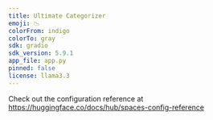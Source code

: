 ```yaml
---
title: Ultimate Categorizer
emoji: 📉
colorFrom: indigo
colorTo: gray
sdk: gradio
sdk_version: 5.9.1
app_file: app.py
pinned: false
license: llama3.3
---
```


Check out the configuration reference at https://huggingface.co/docs/hub/spaces-config-reference
